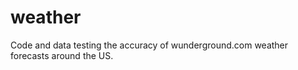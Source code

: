 weather
=======

Code and data testing the accuracy of wunderground.com weather forecasts around the US.